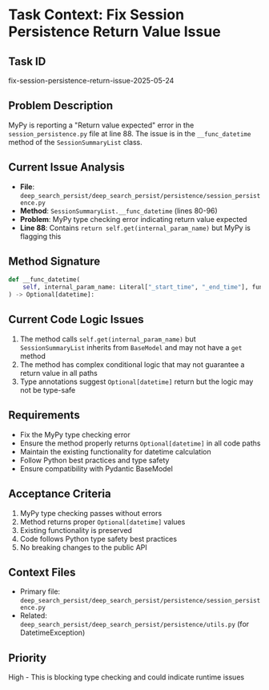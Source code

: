# Task Context: Fix Session Persistence Return Value Issue

## Task ID
fix-session-persistence-return-issue-2025-05-24

## Problem Description
MyPy is reporting a "Return value expected" error in the `session_persistence.py` file at line 88. The issue is in the `__func_datetime` method of the `SessionSummaryList` class.

## Current Issue Analysis
- **File**: `deep_search_persist/deep_search_persist/persistence/session_persistence.py`
- **Method**: `SessionSummaryList.__func_datetime` (lines 80-96)
- **Problem**: MyPy type checking error indicating return value expected
- **Line 88**: Contains `return self.get(internal_param_name)` but MyPy is flagging this

## Method Signature
```python
def __func_datetime(
    self, internal_param_name: Literal["_start_time", "_end_time"], func: Callable
) -> Optional[datetime]:
```

## Current Code Logic Issues
1. The method calls `self.get(internal_param_name)` but `SessionSummaryList` inherits from `BaseModel` and may not have a `get` method
2. The method has complex conditional logic that may not guarantee a return value in all paths
3. Type annotations suggest `Optional[datetime]` return but the logic may not be type-safe

## Requirements
- Fix the MyPy type checking error
- Ensure the method properly returns `Optional[datetime]` in all code paths
- Maintain the existing functionality for datetime calculation
- Follow Python best practices and type safety
- Ensure compatibility with Pydantic BaseModel

## Acceptance Criteria
1. MyPy type checking passes without errors
2. Method returns proper `Optional[datetime]` values
3. Existing functionality is preserved
4. Code follows Python type safety best practices
5. No breaking changes to the public API

## Context Files
- Primary file: `deep_search_persist/deep_search_persist/persistence/session_persistence.py`
- Related: `deep_search_persist/deep_search_persist/persistence/utils.py` (for DatetimeException)

## Priority
High - This is blocking type checking and could indicate runtime issues
